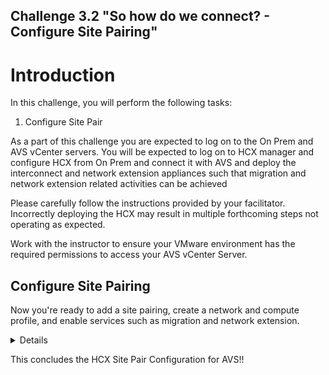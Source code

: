 Challenge 3.2
"So how do we connect? - Configure Site Pairing"
---

# Introduction

In this challenge, you will perform the following tasks:

1.	Configure Site Pair

As a part of this challenge you are expected to log on to the On Prem and AVS vCenter servers. You will be expected to log on to HCX manager and configure HCX from On Prem and connect it with AVS and deploy the interconnect and network extension appliances such that migration and network extension related activities can be achieved 

Please carefully follow the instructions provided by your facilitator. Incorrectly deploying the HCX may result in multiple forthcoming steps not operating as expected.

Work with the instructor to ensure your VMware environment has the required permissions to access your AVS vCenter Server.

## Configure Site Pairing

Now you're ready to add a site pairing, create a network and compute profile, and enable services such as migration and network extension.

<details>

## Add a site pairing
You can connect or pair the VMware HCX Cloud Manager in AVS with the VMware HCX Connector in your On-Prem datacenter.

1.	Sign in to your on-premises vCenter, and under Home, select HCX.

2.	Under Infrastructure, select Site Pairing, and then select the Connect To Remote Site option (in the middle of the screen).

 ![](/Images/HCX/HCX_image15.png)

3.	Enter the Azure VMware Solution HCX Cloud Manager URL or IP address, username and password to intiate the site pairing. Use the "Credentials&IP" doc for the same

 ![](/Images/HCX/HCX_image16.png)

 ### Note

To successfully establish a site pair:
Your VMware HCX Connector must be able to route to your HCX Cloud Manager IP over port 443.

You'll see a screen showing that your VMware HCX Cloud Manager in Azure VMware Solution and your on-premises VMware HCX Connector are connected (paired).

![](/Images/HCX/HCX_image17.png)

</details>

This concludes the HCX Site Pair Configuration for AVS!!
